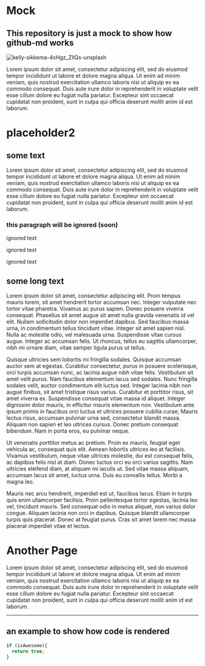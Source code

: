 <!--- gh-md color="#d80954" -->
<!--- gh-md title="home" icon="fa fas-home" -->

# Mock
## This repository is just a mock to show how github-md works

![kelly-sikkema-4xHgz_ZllQs-unsplash](https://user-images.githubusercontent.com/47951672/113504193-d89ef200-9536-11eb-88c0-ca1724f7a41a.jpg)

Lorem ipsum dolor sit amet, consectetur adipiscing elit, sed do eiusmod tempor incididunt ut labore et dolore magna aliqua. Ut enim ad minim veniam, quis nostrud exercitation ullamco laboris nisi ut aliquip ex ea commodo consequat. Duis aute irure dolor in reprehenderit in voluptate velit esse cillum dolore eu fugiat nulla pariatur. Excepteur sint occaecat cupidatat non proident, sunt in culpa qui officia deserunt mollit anim id est laborum.

<!--- gh-md title="documentation" -->

# placeholder2

## some text
Lorem ipsum dolor sit amet, consectetur adipiscing elit, sed do eiusmod tempor incididunt ut labore et dolore magna aliqua. Ut enim ad minim veniam, quis nostrud exercitation ullamco laboris nisi ut aliquip ex ea commodo consequat. Duis aute irure dolor in reprehenderit in voluptate velit esse cillum dolore eu fugiat nulla pariatur. Excepteur sint occaecat cupidatat non proident, sunt in culpa qui officia deserunt mollit anim id est laborum.

<!--- gh-md start-ignore -->
### this paragraph will be ignored (soon)

ignored text

ignored text

ignored text

<!--- gh-md end-ignore -->

## some long text
Lorem ipsum dolor sit amet, consectetur adipiscing elit. Proin tempus mauris lorem, sit amet hendrerit tortor accumsan nec. Integer vulputate nec tortor vitae pharetra. Vivamus ac purus sapien. Donec posuere viverra consequat. Phasellus sit amet augue sit amet nulla gravida venenatis id vel elit. Nullam sollicitudin dolor non imperdiet dapibus. Sed faucibus massa urna, in condimentum tellus tincidunt vitae. Integer sit amet sapien nisl. Nulla ac molestie odio, vel malesuada urna. Suspendisse vitae cursus augue. Integer ac accumsan felis. Ut rhoncus, tellus eu sagittis ullamcorper, nibh mi ornare diam, vitae semper ligula purus ut tellus.

Quisque ultricies sem lobortis mi fringilla sodales. Quisque accumsan auctor sem at egestas. Curabitur consectetur, purus in posuere scelerisque, orci turpis accumsan nunc, ac lacinia augue nibh vitae felis. Vestibulum sit amet velit purus. Nam faucibus elementum lacus sed sodales. Nunc fringilla sodales velit, auctor condimentum elit luctus sed. Integer lacinia nibh non augue finibus, sit amet tristique risus varius. Curabitur et porttitor risus, sit amet viverra ex. Suspendisse consequat vitae massa id aliquet. Integer dignissim dolor mauris, in efficitur mauris elementum non. Vestibulum ante ipsum primis in faucibus orci luctus et ultrices posuere cubilia curae; Mauris lectus risus, accumsan pulvinar urna sed, consectetur blandit massa. Aliquam non sapien et leo ultrices cursus. Donec pretium consequat bibendum. Nam in porta eros, eu pulvinar neque.

Ut venenatis porttitor metus ac pretium. Proin ex mauris, feugiat eget vehicula ac, consequat quis elit. Aenean lobortis ultrices leo at facilisis. Vivamus vestibulum, neque vitae ultrices molestie, dui est consequat felis, ac dapibus felis nisl at diam. Donec luctus orci eu orci varius sagittis. Nam ultricies eleifend diam, at aliquam mi iaculis ut. Sed vitae massa aliquam, accumsan lacus sit amet, luctus urna. Duis eu convallis tellus. Morbi a magna leo.

Mauris nec arcu hendrerit, imperdiet est ut, faucibus lacus. Etiam in turpis quis enim ullamcorper facilisis. Proin pellentesque tortor egestas, lacinia leo vel, tincidunt mauris. Sed consequat odio in metus aliquet, non varius dolor congue. Aliquam lacinia non orci in dapibus. Quisque blandit ullamcorper turpis quis placerat. Donec at feugiat purus. Cras sit amet lorem nec massa placerat imperdiet vitae et lectus.

<!--- gh-md title="example" -->


# Another Page
Lorem ipsum dolor sit amet, consectetur adipiscing elit, sed do eiusmod tempor incididunt ut labore et dolore magna aliqua. Ut enim ad minim veniam, quis nostrud exercitation ullamco laboris nisi ut aliquip ex ea commodo consequat. Duis aute irure dolor in reprehenderit in voluptate velit esse cillum dolore eu fugiat nulla pariatur. Excepteur sint occaecat cupidatat non proident, sunt in culpa qui officia deserunt mollit anim id est laborum.
___

## an example to show how code is rendered

```javascript
if (isAwesome){
  return true;
}
```


